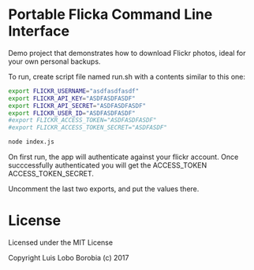 # Portable Flicka Command Line Interface

Demo project that demonstrates how to download Flickr photos, ideal for
your own personal backups.

To run, create script file named run.sh with a contents similar to this one:

```bash
export FLICKR_USERNAME="asdfasdfasdf"
export FLICKR_API_KEY="ASDFASDFASDF"
export FLICKR_API_SECRET="ASDFASDFASDF"
export FLICKR_USER_ID="ASDFASDFASDF"
#export FLICKR_ACCESS_TOKEN="ASDFASDFASDF"
#export FLICKR_ACCESS_TOKEN_SECRET="ASDFASDF"

node index.js

```

On first run, the app will authenticate against your flickr account. Once succcessfully authenticated
you will get the ACCESS_TOKEN ACCESS_TOKEN_SECRET.

Uncomment the last two exports, and put the values there.

# License
Licensed under the MIT License

Copyright Luis Lobo Borobia (c) 2017